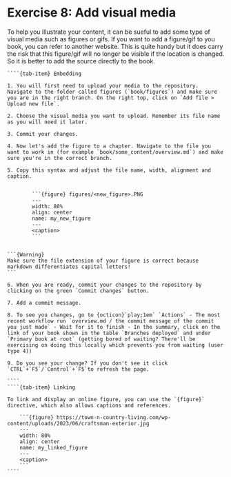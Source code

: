# Exercise 8: Add visual media

To help you illustrate your content, it can be sueful to add some type of visual media such as figures or gifs. If you want to add a figure/gif to you book, you can refer to another website. This is quite handy but it does carry the risk that this figure/gif will no longer be visible if the location is changed. So it is better to add the source directly to the book. 

`````{tab-set}
````{tab-item} Embedding

1. You will first need to upload your media to the repository. Navigate to the folder called figures (`book/figures`) and make sure you are in the right branch. On the right top, click on `Add file > Upload new file`.

2. Choose the visual media you want to upload. Remember its file name as you will need it later.

3. Commit your changes.

4. Now let's add the figure to a chapter. Navigate to the file you want to work in (for example `book/some_content/overview.md`) and make sure you're in the correct branch.

5. Copy this syntax and adjust the file name, width, alignment and caption.


        ```{figure} figures/<new_figure>.PNG
        ---
        width: 80%
        align: center
        name: my_new_figure
        ---
        <caption>
        ```


```{Warning}
Make sure the file extension of your figure is correct because markdown differentiates capital letters!
```

6. When you are ready, commit your changes to the repository by clicking on the green `Commit changes` button.

7. Add a commit message.

8. To see you changes, go to {octicon}`play;1em` `Actions` - The most recent workflow run `overview.md / the commit message of the commit you just made` - Wait for it to finish - In the summary, click on the link of your book shown in the table `Branches deployed` and under `Primary book at root` (getting bored of waiting? There'll be exercising on doing this locally which prevents you from waiting (user type 4))

9. Do you see your change? If you don't see it click `CTRL`+`F5`/`Control`+`F5`to refresh the page.

````
````{tab-item} Linking

To link and display an online figure, you can use the `{figure}` directive, which also allows captions and references.

    ```{figure} https://town-n-country-living.com/wp-content/uploads/2023/06/craftsman-exterior.jpg
    ---
    width: 80%
    align: center
    name: my_linked_figure
    ---
    <caption>
    ```
````
`````

